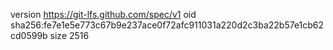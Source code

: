version https://git-lfs.github.com/spec/v1
oid sha256:fe7e1e5e773c67b9e237ace0f72afc911031a220d2c3ba22b57e1cb62cd0599b
size 2516
